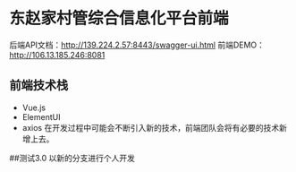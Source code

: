 # 东赵家村管综合信息化平台前端
后端API文档：http://139.224.2.57:8443/swagger-ui.html
前端DEMO：http://106.13.185.246:8081
## 前端技术栈
* Vue.js
* ElementUI
* axios
在开发过程中可能会不断引入新的技术，前端团队会将有必要的技术新增上去。

##测试3.0
以新的分支进行个人开发
